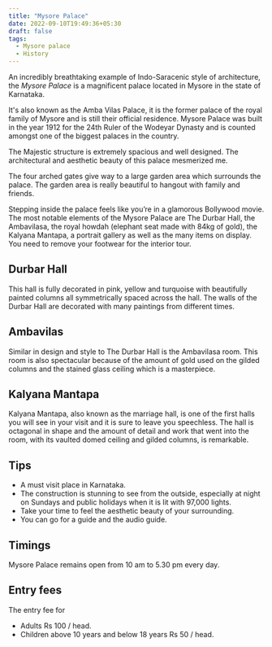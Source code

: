 ```yaml
---
title: "Mysore Palace"
date: 2022-09-10T19:49:36+05:30
draft: false
tags: 
  - Mysore palace
  - History
---
```



An incredibly breathtaking example of Indo-Saracenic style of architecture, the *Mysore Palace* is a magnificent palace located in Mysore in the state of Karnataka.

It's also known as the Amba Vilas Palace, it is the former palace of the royal family of Mysore and is still their official residence.
Mysore Palace was built in the year 1912 for the 24th Ruler of the Wodeyar Dynasty and is counted amongst one of the biggest palaces in the country.

The Majestic structure is extremely spacious and well designed. The architectural and aesthetic beauty of this palace mesmerized me.

The four arched gates give way to a large garden area which surrounds the palace. The garden area is really beautiful to hangout with family and friends.

Stepping inside the palace feels like you’re in a glamorous Bollywood movie. The most notable elements of the Mysore Palace are The Durbar Hall, the Ambavilasa, the royal howdah (elephant seat made with 84kg of gold), the Kalyana Mantapa, a portrait gallery as well as the many items on display. You need to remove your footwear for the interior tour.


## Durbar Hall

This hall is fully decorated in pink, yellow and turquoise with beautifully painted columns all symmetrically spaced across the hall.
The walls of the Durbar Hall are decorated with many paintings from different times.


## Ambavilas

Similar in design and style to The Durbar Hall is the Ambavilasa room. This room is also spectacular because of the amount of gold used on the gilded columns and the stained glass ceiling which is a masterpiece.


## Kalyana Mantapa

Kalyana Mantapa, also known as the marriage hall, is one of the first halls you will see in your visit and it is sure to leave you speechless. The hall is octagonal in shape and the amount of detail and work that went into the room, with its vaulted domed ceiling and gilded columns, is remarkable.


## Tips

  - A must visit place in Karnataka.
  - The construction is stunning to see from the outside, especially at night on Sundays and public holidays when it is lit with 97,000 lights.
  - Take your time to feel the aesthetic beauty of your surrounding.
  - You can go for a guide and the audio guide.


## Timings

Mysore Palace remains open from 10 am to 5.30 pm every day.


## Entry fees

The entry fee for 
  - Adults Rs 100 / head.
  - Children above 10 years and below 18 years Rs 50 / head.
  